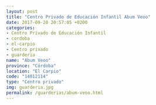 ```yaml
---
layout: post
title: "Centro Privado de Educación Infantil Abum Veoo"
date: 2017-09-20 20:57:05 +0200
categories:
- Centro Privado de Educación Infantil
- cordoba
- el-carpio
- Centro privado
- guarderia
name: "Abum Veoo"
province: "Córdoba"
location: "El Carpio"
code: "14012114"
type: "Centro privado"
img: guarderia.jpg
permalink: /guarderias/abum-veoo.html
---
```

